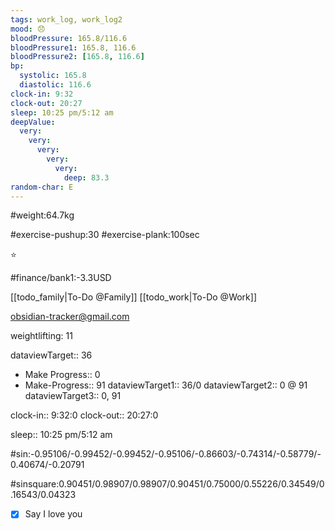 ```yaml
---
tags: work_log, work_log2
mood: 😞
bloodPressure: 165.8/116.6
bloodPressure1: 165.8, 116.6
bloodPressure2: [165.8, 116.6]
bp:
  systolic: 165.8
  diastolic: 116.6
clock-in: 9:32
clock-out: 20:27
sleep: 10:25 pm/5:12 am
deepValue:
  very:
    very:
      very:
        very:
          very:
            deep: 83.3
random-char: E
---
```


#weight:64.7kg

#exercise-pushup:30
#exercise-plank:100sec

⭐

#finance/bank1:-3.3USD

[[todo_family|To-Do @Family]]
[[todo_work|To-Do @Work]]

obsidian-tracker@gmail.com

weightlifting: 11

dataviewTarget:: 36

- Make Progress:: 0
- Make-Progress:: 91
  dataviewTarget1:: 36/0
  dataviewTarget2:: 0 @ 91
  dataviewTarget3:: 0, 91

clock-in:: 9:32:0
clock-out:: 20:27:0

sleep:: 10:25 pm/5:12 am

#sin:-0.95106/-0.99452/-0.99452/-0.95106/-0.86603/-0.74314/-0.58779/-0.40674/-0.20791

#sinsquare:0.90451/0.98907/0.98907/0.90451/0.75000/0.55226/0.34549/0.16543/0.04323

- [x] Say I love you
